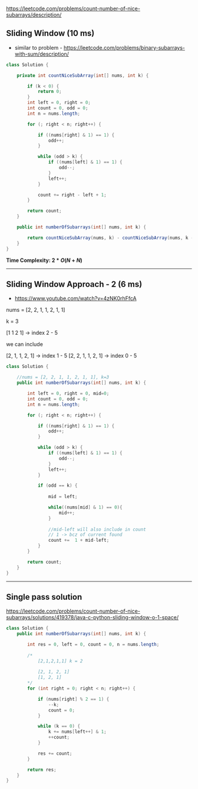 https://leetcode.com/problems/count-number-of-nice-subarrays/description/

## Sliding Window (10 ms)

* similar to problem - https://leetcode.com/problems/binary-subarrays-with-sum/description/

```java
class Solution {

    private int countNiceSubArray(int[] nums, int k) {

        if (k < 0) {
            return 0;
        }
        int left = 0, right = 0;
        int count = 0, odd = 0;
        int n = nums.length;

        for (; right < n; right++) {

            if ((nums[right] & 1) == 1) {
                odd++;
            }

            while (odd > k) {
                if ((nums[left] & 1) == 1) {
                    odd--;
                }
                left++;
            }

            count += right - left + 1;
        }

        return count;
    }

    public int numberOfSubarrays(int[] nums, int k) {

        return countNiceSubArray(nums, k) - countNiceSubArray(nums, k - 1);
    }
}
```

**Time Complexity: $2*O(N+N)$**

---

## Sliding Window Approach - 2 (6 ms)

* https://www.youtube.com/watch?v=4zNK0rhFfcA

nums = [2, 2, 1, 1, 2, 1, 1]

k = 3

[1 1 2 1] &rarr; index 2 - 5

we can include

[2, 1, 1, 2, 1] &rarr; index 1 - 5
[2, 2, 1, 1, 2, 1] &rarr; index 0 - 5


```java
class Solution {

    //nums = [2, 2, 1, 1, 2, 1, 1], k=3
    public int numberOfSubarrays(int[] nums, int k) {

        int left = 0, right = 0, mid=0;
        int count = 0, odd = 0;
        int n = nums.length;

        for (; right < n; right++) {

            if ((nums[right] & 1) == 1) {
                odd++;
            }

            while (odd > k) {
                if ((nums[left] & 1) == 1) {
                    odd--;
                }
                left++;
            }

            if (odd == k) {
                
                mid = left;

                while((nums[mid] & 1) == 0){
                    mid++;
                }
                
                //mid-left will also include in count
                // 1 -> bcz of current found
                count +=  1 + mid-left;
            }
        }

        return count;
    }
}
```
---

## Single pass solution

https://leetcode.com/problems/count-number-of-nice-subarrays/solutions/419378/java-c-python-sliding-window-o-1-space/

```java
class Solution {
    public int numberOfSubarrays(int[] nums, int k) {

        int res = 0, left = 0, count = 0, n = nums.length;
        
        /*
            [2,1,2,1,1] k = 2
            
            [2, 1, 2, 1]
            [1, 2, 1]
        */
        for (int right = 0; right < n; right++) {

            if (nums[right] % 2 == 1) {
                --k;
                count = 0;
            }

            while (k == 0) {
                k += nums[left++] & 1;
                ++count;
            }

            res += count;
        }

        return res;
    }
}
```
